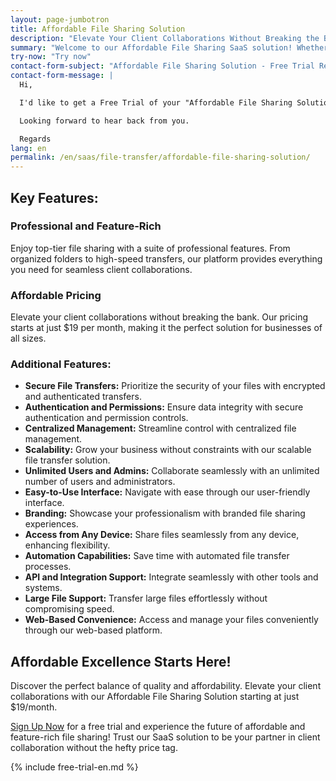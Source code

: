 ```yaml
---
layout: page-jumbotron
title: Affordable File Sharing Solution
description: "Elevate Your Client Collaborations Without Breaking the Bank"
summary: "Welcome to our Affordable File Sharing SaaS solution! Whether you're a solo professional or part of a medium-sized organization, our platform is dedicated to making high-quality file sharing accessible to everyone. Experience professional, feature-rich client collaborations, all starting at an unbeatable price of just $19 per month."
try-now: "Try now"
contact-form-subject: "Affordable File Sharing Solution - Free Trial Request"
contact-form-message: |
  Hi,

  I'd like to get a Free Trial of your "Affordable File Sharing Solution".

  Looking forward to hear back from you.

  Regards
lang: en
permalink: /en/saas/file-transfer/affordable-file-sharing-solution/
---
```

## Key Features:

### Professional and Feature-Rich
Enjoy top-tier file sharing with a suite of professional features. From organized folders to high-speed transfers, our platform provides everything you need for seamless client collaborations.

### Affordable Pricing
Elevate your client collaborations without breaking the bank. Our pricing starts at just $19 per month, making it the perfect solution for businesses of all sizes.

### Additional Features:

- **Secure File Transfers:** Prioritize the security of your files with encrypted and authenticated transfers.
- **Authentication and Permissions:** Ensure data integrity with secure authentication and permission controls.
- **Centralized Management:** Streamline control with centralized file management.
- **Scalability:** Grow your business without constraints with our scalable file transfer solution.
- **Unlimited Users and Admins:** Collaborate seamlessly with an unlimited number of users and administrators.
- **Easy-to-Use Interface:** Navigate with ease through our user-friendly interface.
- **Branding:** Showcase your professionalism with branded file sharing experiences.
- **Access from Any Device:** Share files seamlessly from any device, enhancing flexibility.
- **Automation Capabilities:** Save time with automated file transfer processes.
- **API and Integration Support:** Integrate seamlessly with other tools and systems.
- **Large File Support:** Transfer large files effortlessly without compromising speed.
- **Web-Based Convenience:** Access and manage your files conveniently through our web-based platform.

## Affordable Excellence Starts Here!

Discover the perfect balance of quality and affordability. Elevate your client collaborations with our Affordable File Sharing Solution starting at just $19/month.

[Sign Up Now](#start-your-free-trial) for a free trial and experience the future of affordable and feature-rich file sharing! Trust our SaaS solution to be your partner in client collaboration without the hefty price tag.

{% include free-trial-en.md %}
